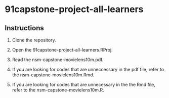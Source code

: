 # 91capstone-project-all-learners

## Instructions

1. Clone the repository.

2. Open the 91capstone-project-all-learners.RProj.

3. Read the nsm-capstone-movielens10m.pdf.

4. If you are looking for codes that are unneccessary in the pdf file, refer to the nsm-capstone-movielens10m.Rmd.

5. If you are looking for codes that are unnecessary in the the Rmd file, refer to the nsm-capstone-movielens10m.R.

